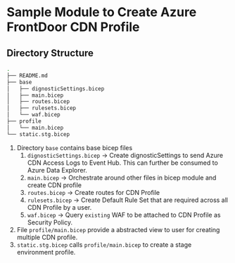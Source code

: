 # Sample Module to Create Azure FrontDoor CDN Profile

## Directory Structure

```bash
.
├── README.md
├── base
│   ├── dignosticSettings.bicep
│   ├── main.bicep
│   ├── routes.bicep
│   ├── rulesets.bicep
│   └── waf.bicep
├── profile
│   └── main.bicep
└── static.stg.bicep
```
1. Directory `base` contains base bicep files
   1. `dignosticSettings.bicep` -> Create dignosticSettings to send Azure CDN Access Logs to Event Hub. This can further be consumed to Azure Data Explorer.
   2. `main.bicep` -> Orchestrate around other files in bicep module and create CDN profile
   3. `routes.bicep` -> Create routes for CDN Profile
   4. `rulesets.bicep` -> Create Default Rule Set that are required across all CDN Profile by a user.
   5. `waf.bicep` -> Query `existing` WAF to be attached to CDN Profile as Security Policy.
2. File `profile/main.bicep` provide a abstracted view to user for creating multiple CDN profile.
3. `static.stg.bicep` calls `profile/main.bicep` to create a stage environment profile.